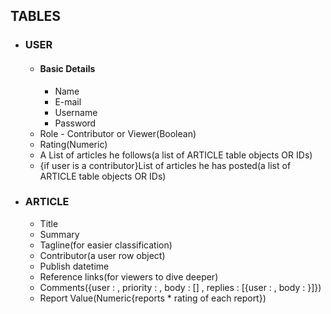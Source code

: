 ## TABLES

  <ul>
  <li><h3>USER</h3></li>
  <ul>
  <li><h4>Basic Details</h4></li>
  <ul>
    <li>Name</li>
    <li>E-mail</li>
    <li>Username</li>
    <li>Password</li>
  </ul>
  
  <li>Role - Contributor or Viewer(Boolean)</li>
  <li>Rating(Numeric)</li>
  <li>A List of articles he follows(a list of ARTICLE table objects OR IDs)</li>
  <li>{if user is a contributor}List of articles he has posted(a list of ARTICLE table objects OR IDs)</li>
  </ul>
  <li><h3>ARTICLE</h3></li>
   <ul>
  <li>Title</li>
  <li>Summary</li>
  <li>Tagline(for easier classification)</li>
  <li>Contributor(a user row object)</li>
  <li>Publish datetime</li>
  <li>Reference links(for viewers to dive deeper)</li>
  <li>Comments({user : , priority : , body : [] , replies : [{user : , body : }]})</li>
  <li>Report Value(Numeric{reports * rating of each report})</li>
  </ul>
</ul>
